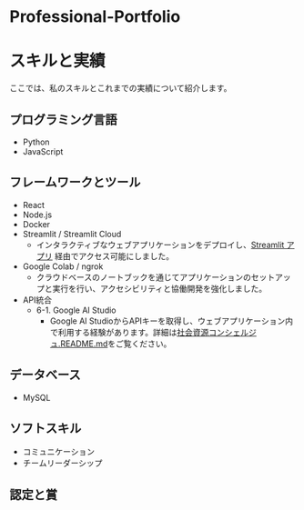 # Professional-Portfolio
# スキルと実績
ここでは、私のスキルとこれまでの実績について紹介します。

## プログラミング言語
- Python
- JavaScript

## フレームワークとツール
- React
- Node.js
- Docker
- Streamlit / Streamlit Cloud
  - インタラクティブなウェブアプリケーションをデプロイし、[Streamlit アプリ](https://webcontentoptimizationpytool-jl7w8ftyltzkvtv86nyhgh.streamlit.app/) 経由でアクセス可能にしました。
- Google Colab / ngrok
  - クラウドベースのノートブックを通じてアプリケーションのセットアップと実行を行い、アクセシビリティと協働開発を強化しました。
- API統合
  - 6-1. Google AI Studio
    - Google AI StudioからAPIキーを取得し、ウェブアプリケーション内で利用する経験があります。詳細は[社会資源コンシェルジュ.README.md](https://github.com/Ry02024/WebRewriteAdviserJS/blob/main/README.md)をご覧ください。


## データベース
- MySQL

## ソフトスキル
- コミュニケーション
- チームリーダーシップ

## 認定と賞

